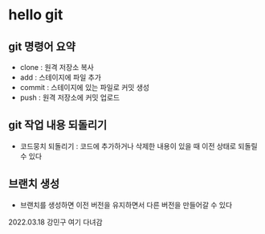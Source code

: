 # hello git

## git 명령어 요약

- clone : 원격 저장소 복사
- add : 스테이지에 파일 추가
- commit : 스테이지에 있는 파일로 커밋 생성
- push : 원격 저장소에 커밋 업로드

## git 작업 내용 되돌리기

- 코드뭉치 되돌리기 : 코드에 추가하거나 삭제한 내용이 있을 때 이전 상태로 되돌릴 수 있다

## 브랜치 생성

- 브랜치를 생성하면 이전 버전을 유지하면서 다른 버전을 만들어갈 수 있다

2022.03.18 강민구 여기 다녀감
